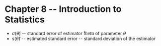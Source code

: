 # Chapter 8 -- Introduction to Statistics

* $\sigma(\hat \theta)$ -- standard error of estimator $\hat theta$ of parameter $\theta$
* $s(\hat \theta)$ -- estimated standard error -- standard deviation of the estimator

